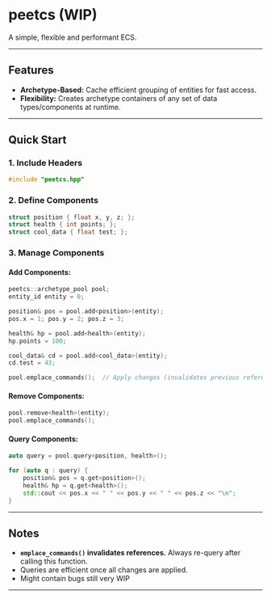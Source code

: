 # peetcs  (WIP)

A simple, flexible and performant ECS.  

---

## Features  

- **Archetype-Based:** Cache efficient grouping of entities for fast access.  
- **Flexibility:** Creates archetype containers of any set of data types/components at runtime.  

---

## Quick Start  

### 1. Include Headers  

```cpp
#include "peetcs.hpp"
```

### 2. Define Components  

```cpp
struct position { float x, y, z; };
struct health { int points; };
struct cool_data { float test; };
```

### 3. Manage Components  

#### Add Components:  
```cpp
peetcs::archetype_pool pool;
entity_id entity = 0;

position& pos = pool.add<position>(entity);  
pos.x = 1; pos.y = 2; pos.z = 3;

health& hp = pool.add<health>(entity);  
hp.points = 100;

cool_data& cd = pool.add<cool_data>(entity);  
cd.test = 43;

pool.emplace_commands();  // Apply changes (invalidates previous references)
```

#### Remove Components:  
```cpp
pool.remove<health>(entity);  
pool.emplace_commands();
```

#### Query Components:  
```cpp
auto query = pool.query<position, health>();

for (auto q : query) {
    position& pos = q.get<position>();
    health& hp = q.get<health>();
    std::cout << pos.x << " " << pos.y << " " << pos.z << "\n";
}
```

---

## Notes  

- **`emplace_commands()` invalidates references.** Always re-query after calling this function.  
- Queries are efficient once all changes are applied.
- Might contain bugs still very WIP
---
